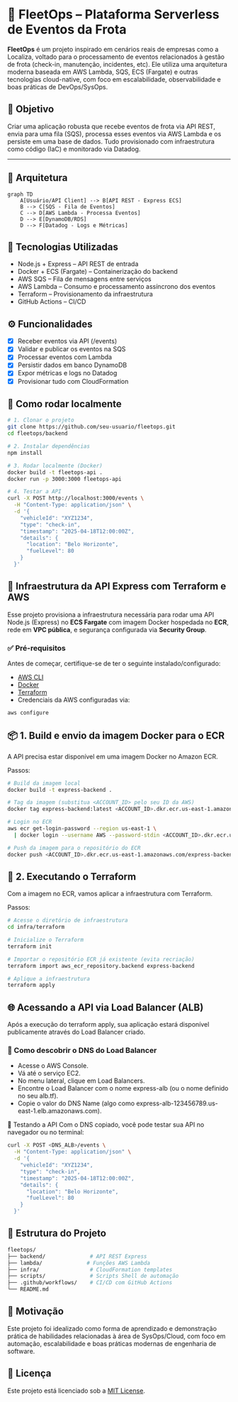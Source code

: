 # 🚗 FleetOps – Plataforma Serverless de Eventos da Frota

**FleetOps** é um projeto inspirado em cenários reais de empresas como a Localiza, voltado para o processamento de eventos relacionados à gestão de frota (check-in, manutenção, incidentes, etc). Ele utiliza uma arquitetura moderna baseada em AWS Lambda, SQS, ECS (Fargate) e outras tecnologias cloud-native, com foco em escalabilidade, observabilidade e boas práticas de DevOps/SysOps.

## 🎯 Objetivo

Criar uma aplicação robusta que recebe eventos de frota via API REST, envia para uma fila (SQS), processa esses eventos via AWS Lambda e os persiste em uma base de dados. Tudo provisionado com infraestrutura como código (IaC) e monitorado via Datadog.

---

## 🧱 Arquitetura

```mermaid
graph TD
    A[Usuário/API Client] --> B[API REST - Express ECS]
    B --> C[SQS - Fila de Eventos]
    C --> D[AWS Lambda - Processa Eventos]
    D --> E[DynamoDB/RDS]
    D --> F[Datadog - Logs e Métricas]
```

## 🔧 Tecnologias Utilizadas

- Node.js + Express – API REST de entrada
- Docker + ECS (Fargate) – Containerização do backend
- AWS SQS – Fila de mensagens entre serviços
- AWS Lambda – Consumo e processamento assíncrono dos eventos
- Terraform – Provisionamento da infraestrutura
- GitHub Actions – CI/CD

## ⚙️ Funcionalidades

- [X] Receber eventos via API (/events)
- [X] Validar e publicar os eventos na SQS
- [X] Processar eventos com Lambda
- [X] Persistir dados em banco DynamoDB
- [X] Expor métricas e logs no Datadog
- [X] Provisionar tudo com CloudFormation

## 🚀 Como rodar localmente

```bash
# 1. Clonar o projeto
git clone https://github.com/seu-usuario/fleetops.git
cd fleetops/backend

# 2. Instalar dependências
npm install

# 3. Rodar localmente (Docker)
docker build -t fleetops-api .
docker run -p 3000:3000 fleetops-api

# 4. Testar a API
curl -X POST http://localhost:3000/events \
  -H "Content-Type: application/json" \
  -d '{
    "vehicleId": "XYZ1234",
    "type": "check-in",
    "timestamp": "2025-04-18T12:00:00Z",
    "details": {
      "location": "Belo Horizonte",
      "fuelLevel": 80
    }
  }'
```


## 🚀 Infraestrutura da API Express com Terraform e AWS

Esse projeto provisiona a infraestrutura necessária para rodar uma API Node.js (Express) no **ECS Fargate** com imagem Docker hospedada no **ECR**, rede em **VPC pública**, e segurança configurada via **Security Group**.


### ✅ Pré-requisitos

Antes de começar, certifique-se de ter o seguinte instalado/configurado:

- [AWS CLI](https://docs.aws.amazon.com/cli/latest/userguide/install-cliv2.html)
- [Docker](https://www.docker.com/products/docker-desktop/)
- [Terraform](https://developer.hashicorp.com/terraform/install)
- Credenciais da AWS configuradas via:

```bash
aws configure
```

## 📦 1. Build e envio da imagem Docker para o ECR

A API precisa estar disponível em uma imagem Docker no Amazon ECR.

Passos:

```bash
# Build da imagem local
docker build -t express-backend .

# Tag da imagem (substitua <ACCOUNT_ID> pelo seu ID da AWS)
docker tag express-backend:latest <ACCOUNT_ID>.dkr.ecr.us-east-1.amazonaws.com/express-backend:latest

# Login no ECR
aws ecr get-login-password --region us-east-1 \
  | docker login --username AWS --password-stdin <ACCOUNT_ID>.dkr.ecr.us-east-1.amazonaws.com

# Push da imagem para o repositório do ECR
docker push <ACCOUNT_ID>.dkr.ecr.us-east-1.amazonaws.com/express-backend:latest
```

## 📁 2. Executando o Terraform

Com a imagem no ECR, vamos aplicar a infraestrutura com Terraform.

Passos:

```bash
# Acesse o diretório de infraestrutura
cd infra/terraform

# Inicialize o Terraform
terraform init

# Importar o repositório ECR já existente (evita recriação)
terraform import aws_ecr_repository.backend express-backend

# Aplique a infraestrutura
terraform apply
```

## 🌐 Acessando a API via Load Balancer (ALB)

Após a execução do terraform apply, sua aplicação estará disponível publicamente através do Load Balancer criado.

### 🔎 Como descobrir o DNS do Load Balancer

- Acesse o AWS Console.
- Vá até o serviço EC2.
- No menu lateral, clique em Load Balancers.
- Encontre o Load Balancer com o nome express-alb (ou o nome definido no seu alb.tf).
- Copie o valor do DNS Name (algo como express-alb-123456789.us-east-1.elb.amazonaws.com).

🚀 Testando a API
Com o DNS copiado, você pode testar sua API no navegador ou no terminal:

```bash
curl -X POST <DNS_ALB>/events \
  -H "Content-Type: application/json" \
  -d '{
    "vehicleId": "XYZ1234",
    "type": "check-in",
    "timestamp": "2025-04-18T12:00:00Z",
    "details": {
      "location": "Belo Horizonte",
      "fuelLevel": 80
    }
  }'
```

## 📁 Estrutura do Projeto

```bash
fleetops/
├── backend/              # API REST Express
├── lambda/              # Funções AWS Lambda
├── infra/                # CloudFormation templates
├── scripts/              # Scripts Shell de automação
├── .github/workflows/    # CI/CD com GitHub Actions
└── README.md
```

## 🧠 Motivação

Este projeto foi idealizado como forma de aprendizado e demonstração prática de habilidades relacionadas à área de SysOps/Cloud, com foco em automação, escalabilidade e boas práticas modernas de engenharia de software.

## 📜 Licença

Este projeto está licenciado sob a [MIT License](https://mit-license.org).
